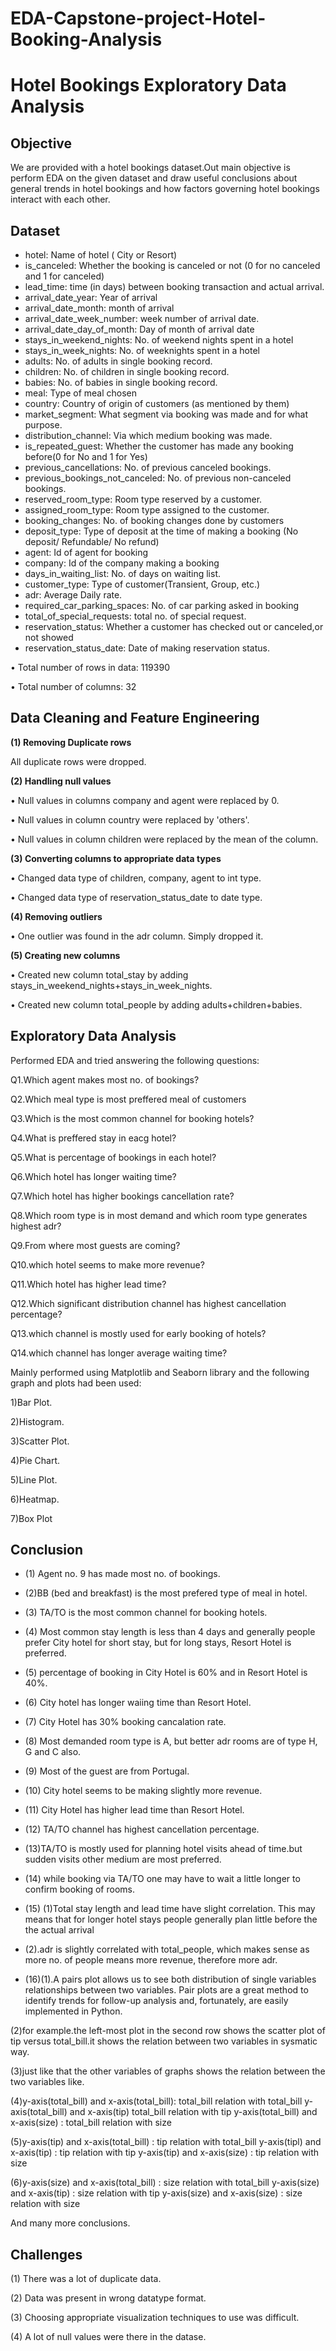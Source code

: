 # EDA-Capstone-project-Hotel-Booking-Analysis
# **Hotel Bookings Exploratory Data Analysis**
 
## **Objective**

We are provided with a hotel bookings dataset.Out main objective is perform EDA on the given dataset and draw useful conclusions about general trends in hotel bookings and how factors governing hotel bookings interact with each other.

## **Dataset**
- hotel: Name of hotel ( City or Resort)
- is_canceled: Whether the booking is canceled or not (0 for no canceled and 1 for canceled)
- lead_time: time (in days) between booking transaction and actual arrival.
- arrival_date_year: Year of arrival
- arrival_date_month: month of arrival
- arrival_date_week_number: week number of arrival date.
- arrival_date_day_of_month: Day of month of arrival date
- stays_in_weekend_nights: No. of weekend nights spent in a hotel
- stays_in_week_nights: No. of weeknights spent in a hotel
- adults: No. of adults in single booking record.
- children: No. of children in single booking record.
- babies: No. of babies in single booking record. 
- meal: Type of meal chosen 
- country: Country of origin of customers (as mentioned by them)
- market_segment: What segment via booking was made and for what purpose.
- distribution_channel: Via which medium booking was made.
- is_repeated_guest: Whether the customer has made any booking before(0 for No and 1 for Yes)
- previous_cancellations: No. of previous canceled bookings.
- previous_bookings_not_canceled: No. of previous non-canceled bookings.
- reserved_room_type: Room type reserved by a customer.
- assigned_room_type: Room type assigned to the customer.
- booking_changes: No. of booking changes done by customers
- deposit_type: Type of deposit at the time of making a booking (No deposit/ Refundable/ No refund)
- agent: Id of agent for booking
- company: Id of the company making a booking
- days_in_waiting_list: No. of days on waiting list.
- customer_type: Type of customer(Transient, Group, etc.)
- adr: Average Daily rate.
- required_car_parking_spaces: No. of car parking asked in booking
- total_of_special_requests: total no. of special request.
- reservation_status: Whether a customer has checked out or canceled,or not showed 
- reservation_status_date: Date of making reservation status.

• Total number of rows in data: 119390
 
• Total number of columns: 32

## **Data Cleaning and Feature Engineering**

**(1) Removing Duplicate rows**

All duplicate rows were dropped.

**(2) Handling null values** 

• Null values in columns company and agent were replaced by 0. 

• Null values in column country were replaced by 'others'.

• Null values in column children were replaced by the mean of the column.

**(3) Converting columns to appropriate data types** 

• Changed data type of children, company, agent to int type. 

• Changed data type of reservation_status_date to date type.

**(4) Removing outliers** 

• One outlier was found in the adr column. Simply dropped it.

**(5) Creating new columns** 

• Created new column total_stay by adding stays_in_weekend_nights+stays_in_week_nights. 

• Created new column total_people by adding adults+children+babies.

## **Exploratory Data Analysis**

Performed EDA and tried answering the following questions:

Q1.Which agent makes most no. of bookings?

Q2.Which meal type is most preffered meal of customers

Q3.Which is the most common channel for booking hotels?

Q4.What is preffered stay in eacg hotel?

Q5.What is percentage of bookings in each hotel?

Q6.Which hotel has longer waiting time?

Q7.Which hotel has higher bookings cancellation rate?

Q8.Which room type is in most demand and which room type generates highest adr?

Q9.From where most guests are coming?

Q10.which hotel seems to make more revenue?

Q11.Which hotel has higher lead time?

Q12.Which significant distribution channel has highest cancellation percentage?

Q13.which channel is mostly used for early booking of hotels?

Q14.which channel has longer average waiting time?


Mainly performed using Matplotlib and Seaborn library and the following graph and plots had been used:

1)Bar Plot.

2)Histogram.

3)Scatter Plot.

4)Pie Chart.

5)Line Plot.

6)Heatmap.

7)Box Plot


 
 ## **Conclusion**
 - (1) Agent no. 9 has made most no. of bookings. 
 - (2)BB (bed and breakfast) is the most prefered type of meal in hotel.
- (3) TA/TO is the most common channel for booking hotels.
- (4)  Most common stay length is less than 4 days and generally people prefer City hotel for short stay, but for long stays, Resort Hotel is preferred.
- (5) percentage of booking in City Hotel is 60% and in Resort Hotel is 40%.
- (6) City hotel has longer waiing time than Resort Hotel.
- (7) City Hotel has 30% booking cancalation rate.
- (8) Most demanded room type is A, but better adr rooms are of type H, G and C also.
- (9) Most of the guest are from Portugal.
- (10) City hotel seems to be making slightly more revenue.
- (11) City Hotel has higher lead time than Resort Hotel.
- (12) TA/TO channel has highest cancellation percentage.
- (13)TA/TO is mostly used for planning hotel visits ahead of time.but sudden visits other medium are most preferred.
- (14) while booking via TA/TO one may have to wait a little longer to confirm booking of rooms.
- (15) (1)Total stay length and lead time have slight correlation. This may means that for longer hotel stays people generally plan little before the the actual arrival 
- (2).adr is slightly correlated with total_people, which makes sense as more no. of people means more revenue, therefore more adr.

- (16)(1).A pairs plot allows us to see both distribution of single variables relationships between two variables. Pair plots are a great method to identify trends for follow-up analysis and, fortunately, are easily implemented in Python.

(2)for example.the left-most plot in the second row shows the scatter plot of tip versus total_bill.it shows the relation between two variables in sysmatic way.

(3)just like that the other variables of graphs shows the relation between the two variables like.

(4)y-axis(total_bill) and x-axis(total_bill): total_bill relation with total_bill y-axis(total_bill) and x-axis(tip) total_bill relation with tip y-axis(total_bill) and x-axis(size) : total_bill relation with size

(5)y-axis(tip) and x-axis(total_bill) : tip relation with total_bill y-axis(tipl) and x-axis(tip) : tip relation with tip y-axis(tip) and x-axis(size) : tip relation with size

(6)y-axis(size) and x-axis(total_bill) : size relation with total_bill y-axis(size) and x-axis(tip) : size relation with tip y-axis(size) and x-axis(size) : size relation with size

And many more conclusions.


## **Challenges**
(1) There was a lot of duplicate data.

(2) Data was present in wrong datatype format.

(3) Choosing appropriate visualization techniques to use was difficult.

(4) A lot of null values were there in the datase.
